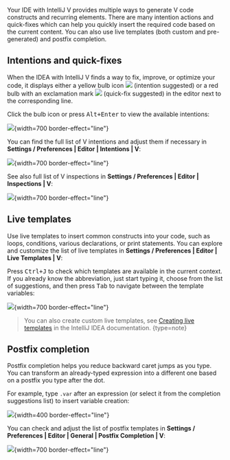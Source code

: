 [//]: # (title: Code generation)

Your IDE with IntelliJ V provides multiple ways to generate V code constructs and recurring elements. There are many intention actions and quick-fixes which can help you quickly insert the required code based on the current content. You can also use live templates (both custom and pre-generated) and postfix completion.

## Intentions and quick-fixes

When the IDEA with IntelliJ V finds a way to fix, improve, or optimize your code, it displays either a yellow bulb icon ![][intention-bulb] (intention suggested) or a red bulb with an exclamation mark ![][quick-fix-bulb] (quick-fix suggested) in the editor next to the corresponding line.

Click the bulb icon or press <kbd>Alt+Enter</kbd> to view the available intentions:

![](intention.png){width=700 border-effect="line"}

You can find the full list of V intentions and adjust them if necessary in **Settings / Preferences | Editor | Intentions | V**:

![](intentions-settings.png){width=700 border-effect="line"}

See also full list of V inspections in **Settings / Preferences | Editor | Inspections | V**:

![](inspections-settings.png){width=700 border-effect="line"}

## Live templates

Use live templates to insert common constructs into your code, such as loops, conditions, various declarations, or print statements. You can explore and customize the list of live templates in **Settings / Preferences | Editor | Live Templates | V**:


Press <kbd>Ctrl+J</kbd> to check which templates are available in the current context. If you already know the abbreviation, just start typing it, choose from the list of suggestions, and then press <kbd>Tab</kbd> to navigate between the template variables:

![](live-templates-settings.png){width=700 border-effect="line"}

> You can also create custom live templates, see [Creating live templates](https://www.jetbrains.com/help/idea/creating-and-editing-live-templates.html) in the IntelliJ IDEA documentation.
> {type=note}


## Postfix completion

Postfix completion helps you reduce backward caret jumps as you type. You can transform an already-typed expression into a different one based on a postfix you type after the dot.

For example, type `.var` after an expression (or select it from the completion suggestions list) to insert variable creation:

![](var-template-example.png){width=400 border-effect="line"}

You can check and adjust the list of postfix templates in **Settings / Preferences | Editor | General | Postfix Completion | V**:

![](postfix-completion-settings.png){width=700 border-effect="line"}

[intention-bulb]: app.actions.intentionBulb.svg
[quick-fix-bulb]: app.actions.quickfixBulb.svg
